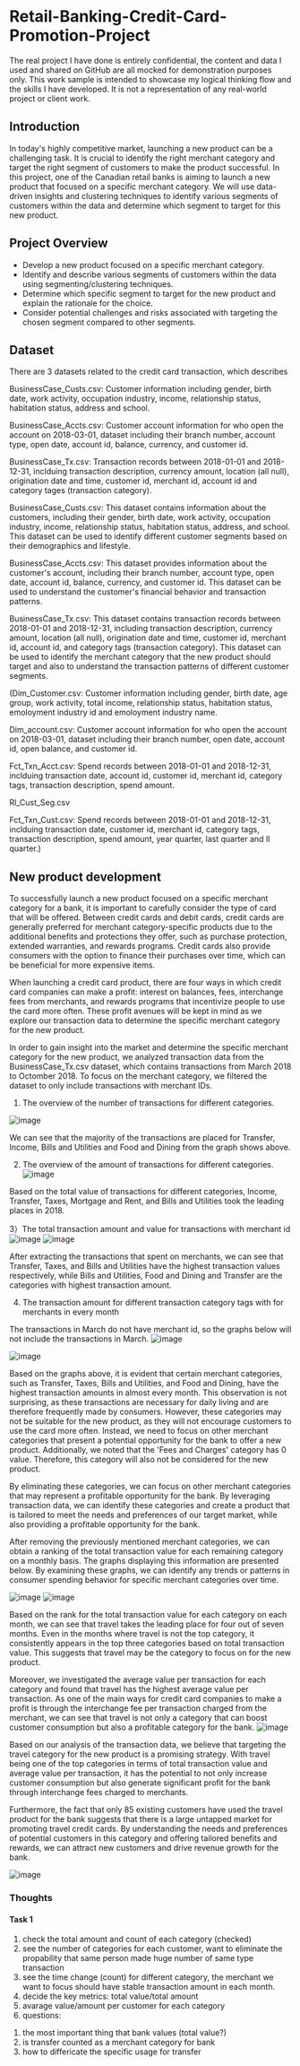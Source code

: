 # Retail-Banking-Credit-Card-Promotion-Project

The real project I have done is entirely confidential, the content and data I used and shared on GitHub are all mocked for demonstration purposes only. This work sample is intended to showcase my logical thinking flow and the skills I have developed. It is not a representation of any real-world project or client work.

## Introduction

In today's highly competitive market, launching a new product can be a challenging task. It is crucial to identify the right merchant category and target the right segment of customers to make the product successful. In this project, one of the Canadian retail banks is aiming to launch a new product that focused on a specific merchant category. We will use data-driven insights and clustering techniques to identify various segments of customers within the data and determine which segment to target for this new product.

## Project Overview

* Develop a new product focused on a specific merchant category.
* Identify and describe various segments of customers within the data using segmenting/clustering techniques.
* Determine which specific segment to target for the new product and explain the rationale for the choice.
* Consider potential challenges and risks associated with targeting the chosen segment compared to other segments.

## Dataset

There are 3 datasets related to the credit card transaction, which describes 

BusinessCase_Custs.csv: Customer information including gender, birth date, work activity, occupation industry, income, relationship status, habitation status, address and school.

BusinessCase_Accts.csv: Customer account information for who open the account on 2018-03-01, dataset including their branch number, account type, open date, account id, balance, currency, and customer id.

BusinessCase_Tx.csv: Transaction records between 2018-01-01 and 2018-12-31, inclduing transaction description, currency amount, location (all null), origination date and time, customer id, merchant id, account id and category tages (transaction category).

BusinessCase_Custs.csv: This dataset contains information about the customers, including their gender, birth date, work activity, occupation industry, income, relationship status, habitation status, address, and school. This dataset can be used to identify different customer segments based on their demographics and lifestyle.

BusinessCase_Accts.csv: This dataset provides information about the customer's account, including their branch number, account type, open date, account id, balance, currency, and customer id. This dataset can be used to understand the customer's financial behavior and transaction patterns.

BusinessCase_Tx.csv: This dataset contains transaction records between 2018-01-01 and 2018-12-31, including transaction description, currency amount, location (all null), origination date and time, customer id, merchant id, account id, and category tags (transaction category). This dataset can be used to identify the merchant category that the new product should target and also to understand the transaction patterns of different customer segments.


(Dim_Customer.csv: Customer information including gender, birth date, age group, work activity, total income, relationship status, habitation status, emoloyment industry id and emoloyment industry name.

Dim_account.csv: Customer account information for who open the account on 2018-03-01, dataset including their branch number, open date, account id, open balance, and customer id.

Fct_Txn_Acct.csv: Spend records between 2018-01-01 and 2018-12-31, inclduing transaction date, account id, customer id, merchant id, category tags, transaction description, spend amount.

Rl_Cust_Seg.csv

Fct_Txn_Cust.csv: Spend records between 2018-01-01 and 2018-12-31, inclduing transaction date, customer id, merchant id, category tags, transaction description, spend amount, year quarter, last quarter and ll quarter.)

## New product development

To successfully launch a new product focused on a specific merchant category for a bank, it is important to carefully consider the type of card that will be offered. Between credit cards and debit cards, credit cards are generally preferred for merchant category-specific products due to the additional benefits and protections they offer, such as purchase protection, extended warranties, and rewards programs. Credit cards also provide consumers with the option to finance their purchases over time, which can be beneficial for more expensive items.

When launching a credit card product, there are four ways in which credit card companies can make a profit: interest on balances, fees, interchange fees from merchants, and rewards programs that incentivize people to use the card more often. These profit avenues will be kept in mind as we explore our transaction data to determine the specific merchant category for the new product.

In order to gain insight into the market and determine the specific merchant category for the new product, we analyzed transaction data from the BusinessCase_Tx.csv dataset, which contains transactions from March 2018 to Octomber 2018. To focus on the merchant category, we filtered the dataset to only include transactions with merchant IDs.

1) The overview of the number of transactions for different categories.

![image](https://github.com/Xiangzi-Chen/Retail-Banking-Credit-Card-Promotion-Project/assets/90531358/bd561d0a-fdfa-4a2c-81aa-68717dc29364)

We can see that the majority of the transactions are placed for Transfer, Income, Bills and Utilities and Food and Dining from the graph shows above.

2) The overview of the amount of transactions for different categories.
![image](https://github.com/Xiangzi-Chen/Retail-Banking-Credit-Card-Promotion-Project/assets/90531358/f0f0a84d-aa3b-4bc6-8a52-4a4539ff6c6f)

Based on the total value of transactions for different categories, Income, Transfer, Taxes, Mortgage and Rent, and Bills and Utilities took the leading places in 2018.

3）The total transaction amount and value for transactions with merchant id
![image](https://github.com/Xiangzi-Chen/Retail-Banking-Credit-Card-Promotion-Project/assets/90531358/9f47e715-464c-4a7b-bf12-7866b7e5e94c)
![image](https://github.com/Xiangzi-Chen/Retail-Banking-Credit-Card-Promotion-Project/assets/90531358/38d5ef18-d524-4558-ad1b-bc68c5b6351f)

After extracting the transactions that spent on merchants, we can see that Transfer, Taxes, and Bills and Utilities have the highest transaction values respectively, while Bills and Utilities, Food and Dining and Transfer are the categories with highest transaction amount.

4) The transaction amount for different transaction category tags with for merchants in every month

The transactions in March do not have merchant id, so the graphs below will not include the transactions in March.
![image](https://github.com/Xiangzi-Chen/Retail-Banking-Credit-Card-Promotion-Project/assets/90531358/1cd62e4e-543f-42ba-8905-678daef08eaf)

![image](https://github.com/Xiangzi-Chen/Retail-Banking-Credit-Card-Promotion-Project/assets/90531358/c3fabf5b-3a95-4162-99e7-027a90421c56)

Based on the graphs above, it is evident that certain merchant categories, such as Transfer, Taxes, Bills and Utilities, and Food and Dining, have the highest transaction amounts in almost every month. This observation is not surprising, as these transactions are necessary for daily living and are therefore frequently made by consumers. However, these categories may not be suitable for the new product, as they will not encourage customers to use the card more often. Instead, we need to focus on other merchant categories that present a potential opportunity for the bank to offer a new product. Additionally, we noted that the 'Fees and Charges' category has 0 value. Therefore, this category will also not be considered for the new product.

By eliminating these categories, we can focus on other merchant categories that may represent a profitable opportunity for the bank. By leveraging transaction data, we can identify these categories and create a product that is tailored to meet the needs and preferences of our target market, while also providing a profitable opportunity for the bank.

After removing the previously mentioned merchant categories, we can obtain a ranking of the total transaction value for each remaining category on a monthly basis. The graphs displaying this information are presented below. By examining these graphs, we can identify any trends or patterns in consumer spending behavior for specific merchant categories over time.

![image](https://github.com/Xiangzi-Chen/Retail-Banking-Credit-Card-Promotion-Project/assets/90531358/0e6b81fb-d307-4233-9583-8f66c9fb8b7d)
![image](https://github.com/Xiangzi-Chen/Retail-Banking-Credit-Card-Promotion-Project/assets/90531358/1d49abcc-4af1-4865-9bcb-83ab74093412)

Based on the rank for the total transaction value for each category on each month, we can see that travel takes the leading place for four out of seven months. Even in the months where travel is not the top category, it consistently appears in the top three categories based on total transaction value. This suggests that travel may be the category to focus on for the new product.

Moreover, we investigated the average value per transaction for each category and found that travel has the highest average value per transaction. As one of the main ways for credit card companies to make a profit is through the interchange fee per transaction charged from the merchant, we can see that travel is not only a category that can boost customer consumption but also a profitable category for the bank.
![image](https://github.com/Xiangzi-Chen/Retail-Banking-Credit-Card-Promotion-Project/assets/90531358/3112ce6d-35f1-4c3c-9213-6a5e0ed3546a)

Based on our analysis of the transaction data, we believe that targeting the travel category for the new product is a promising strategy. With travel being one of the top categories in terms of total transaction value and average value per transaction, it has the potential to not only increase customer consumption but also generate significant profit for the bank through interchange fees charged to merchants.

Furthermore, the fact that only 85 existing customers have used the travel product for the bank suggests that there is a large untapped market for promoting travel credit cards. By understanding the needs and preferences of potential customers in this category and offering tailored benefits and rewards, we can attract new customers and drive revenue growth for the bank.

![image](https://github.com/Xiangzi-Chen/Retail-Banking-Credit-Card-Promotion-Project/assets/90531358/bdd651c5-a2ed-4483-a003-52189bf0d31e)




### Thoughts
#### Task 1
1. check the total amount and count of each category (checked)
2. see the number of categories for each customer, want to eliminate the propability that same person made huge number of same type transaction
3. see the time change (count) for different category, the merchant we want to focus should have stable transaction amount in each month.
4. decide the key metrics: total value/total amount
5. avarage value/amount per customer for each category
6. questions:
  1) the most important thing that bank values (total value?)
  2) is transfer counted as a merchant category for bank
  3) how to differicate the specific usage for transfer


